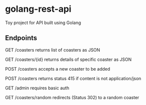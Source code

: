 # golang-rest-api
Toy project for API built using Golang

## Endpoints
GET /coasters returns list of coasters as JSON

GET /coasters/{id} returns details of specific coaster as JSON

POST /coasters accepts a new coaster to be added

POST /coasters returns status 415 if content is not application/json

GET /admin requires basic auth

GET /coasters/random redirects (Status 302) to a random coaster
